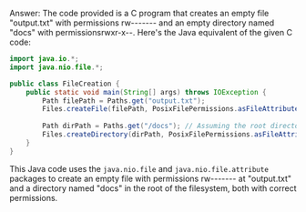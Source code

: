 Answer: The code provided is a C program that creates an empty file "output.txt" with permissions rw------- and an empty directory named "docs" with permissionsrwxr-x--. Here's the Java equivalent of the given C code:

```java
import java.io.*;
import java.nio.file.*;

public class FileCreation {
    public static void main(String[] args) throws IOException {
        Path filePath = Paths.get("output.txt");
        Files.createFile(filePath, PosixFilePermissions.asFileAttribute(PosixFilePermissions.fromString("rw-------")));
        
        Path dirPath = Paths.get("/docs"); // Assuming the root directory for simplicity
        Files.createDirectory(dirPath, PosixFilePermissions.asFileAttribute(PosixFilePermissions.fromString("rwxr-x---")));
    }
}
```
This Java code uses the `java.nio.file` and `java.nio.file.attribute` packages to create an empty file with permissions rw------- at "output.txt" and a directory named "docs" in the root of the filesystem, both with correct permissions.
